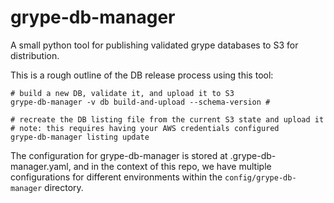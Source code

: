 # grype-db-manager

A small python tool for publishing validated grype databases to S3 for distribution.

This is a rough outline of the DB release process using this tool:

```
# build a new DB, validate it, and upload it to S3
grype-db-manager -v db build-and-upload --schema-version #

# recreate the DB listing file from the current S3 state and upload it
# note: this requires having your AWS credentials configured
grype-db-manager listing update
```

The configuration for grype-db-manager is stored at .grype-db-manager.yaml, and in the context of this repo,
we have multiple configurations for different environments within the `config/grype-db-manager` directory.
